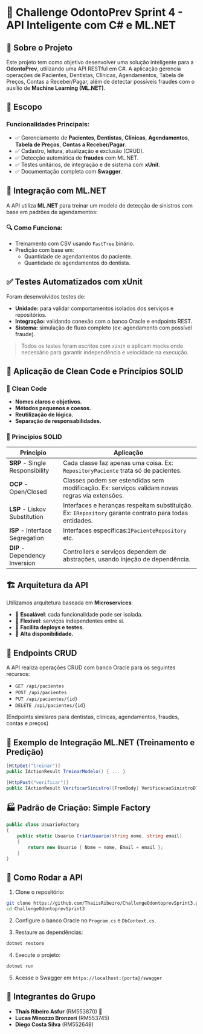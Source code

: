 # 🦷 Challenge OdontoPrev Sprint 4 - API Inteligente com C# e ML.NET

## 📖 Sobre o Projeto

Este projeto tem como objetivo desenvolver uma solução inteligente para a **OdontoPrev**, utilizando uma API RESTful em C#. A aplicação gerencia operações de Pacientes, Dentistas, Clínicas, Agendamentos, Tabela de Preços, Contas a Receber/Pagar, além de detectar possíveis fraudes com o auxílio de **Machine Learning (ML.NET)**.
## 📐 Escopo

### Funcionalidades Principais:

- ✅ Gerenciamento de **Pacientes**, **Dentistas**, **Clínicas**, **Agendamentos**, **Tabela de Preços**, **Contas a Receber/Pagar**.
- ✅ Cadastro, leitura, atualização e exclusão (CRUD).
- ✅ Detecção automática de **fraudes** com ML.NET.
- ✅ Testes unitários, de integração e de sistema com **xUnit**.
- ✅ Documentação completa com **Swagger**.

## 🧠 Integração com ML.NET 

A API utiliza **ML.NET** para treinar um modelo de detecção de sinistros com base em padrões de agendamentos:

### 🔍 Como Funciona:
- Treinamento com CSV usando `FastTree` binário.
- Predição com base em:
  - Quantidade de agendamentos do paciente.
  - Quantidade de agendamentos do dentista.

## ✅ Testes Automatizados com xUnit

Foram desenvolvidos testes de:
- **Unidade:** para validar comportamentos isolados dos serviços e repositórios.
- **Integração:** validando conexão com o banco Oracle e endpoints REST.
- **Sistema:** simulação de fluxo completo (ex: agendamento com possível fraude).

> Todos os testes foram escritos com `xUnit` e aplicam mocks onde necessário para garantir independência e velocidade na execução.

## 🧼 Aplicação de Clean Code e Princípios SOLID

### 🧹 Clean Code

- **Nomes claros e objetivos.**
- **Métodos pequenos e coesos.**
- **Reutilização de lógica.**
- **Separação de responsabilidades.**

### 🧱 Princípios SOLID

| Princípio | Aplicação |
|----------|-----------|
| **SRP** - Single Responsibility | Cada classe faz apenas uma coisa. Ex: `RepositoryPaciente` trata só de pacientes. |
| **OCP** - Open/Closed | Classes podem ser estendidas sem modificação. Ex: serviços validam novas regras via extensões. |
| **LSP** - Liskov Substitution | Interfaces e heranças respeitam substituição. Ex: `IRepository` garante contrato para todas entidades. |
| **ISP** - Interface Segregation | Interfaces específicas:`IPacienteRepository` etc. |
| **DIP** - Dependency Inversion | Controllers e serviços dependem de abstrações, usando injeção de dependência. |

## 🏗️ Arquitetura da API

Utilizamos arquitetura baseada em **Microservices**:

- 🔹 **Escalável**: cada funcionalidade pode ser isolada.
- 🔹 **Flexível**: serviços independentes entre si.
- 🔹 **Facilita deploys e testes.**
- 🔹 **Alta disponibilidade.**

## 📌 Endpoints CRUD

A API realiza operações CRUD com banco Oracle para os seguintes recursos:

- `GET /api/pacientes`
- `POST /api/pacientes`
- `PUT /api/pacientes/{id}`
- `DELETE /api/pacientes/{id}`

(Endpoints similares para dentistas, clínicas, agendamentos, fraudes, contas e preços)

## 🧪 Exemplo de Integração ML.NET (Treinamento e Predição)

```csharp
[HttpGet("treinar")]
public IActionResult TreinarModelo() { ... }

[HttpPost("verificar")]
public IActionResult VerificarSinistro([FromBody] VerificacaoSinistroDTO entrada) { ... }
```

## 🏭 Padrão de Criação: Simple Factory

```csharp
public class UsuarioFactory
{
    public static Usuario CriarUsuario(string nome, string email)
    {
        return new Usuario { Nome = nome, Email = email };
    }
}
```

## 🚀 Como Rodar a API

1. Clone o repositório:
```bash
git clone https://github.com/ThaiisRibeiro/ChallengeOdontoprevSprint3.git
cd ChallengeOdontoprevSprint3
```

2. Configure o banco Oracle no `Program.cs` e `DbContext.cs`.

3. Restaure as dependências:
```bash
dotnet restore
```

4. Execute o projeto:
```bash
dotnet run
```

5. Acesse o Swagger em `https://localhost:{porta}/swagger`

## 👥 Integrantes do Grupo

- **Thaís Ribeiro Asfur** (RM553870) 🎯  
- **Lucas Minozzo Bronzeri** (RM553745)  
- **Diego Costa Silva** (RM552648)
